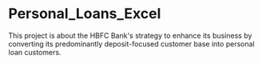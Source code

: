 # Personal_Loans_Excel
This project is about the HBFC Bank's strategy to enhance its business by converting its predominantly deposit-focused customer base into personal loan customers.
